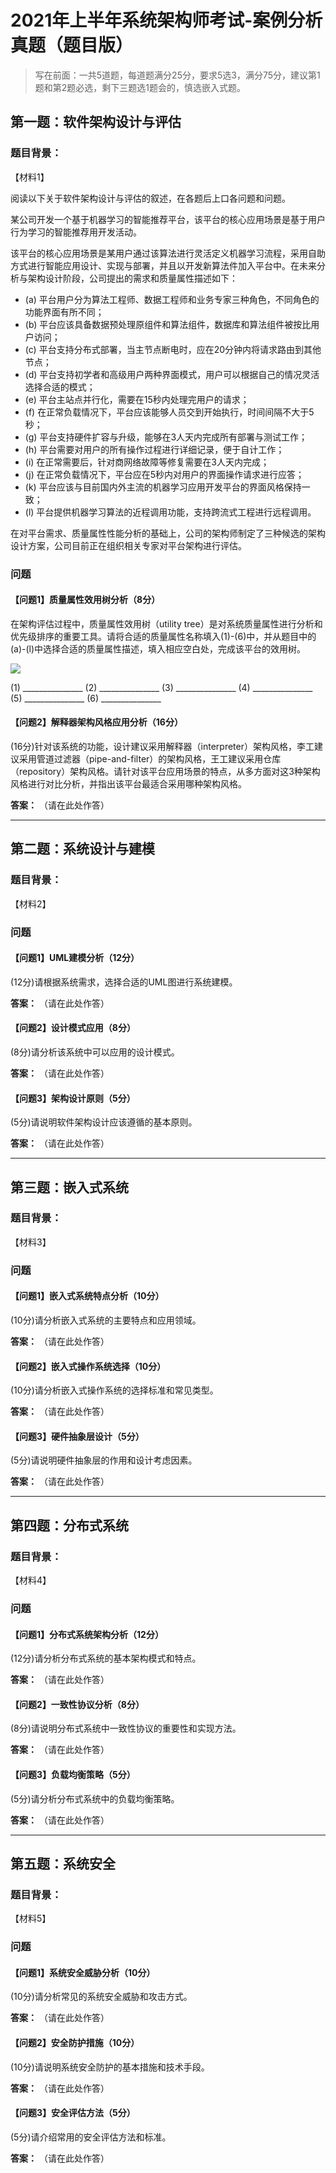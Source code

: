 # 2021年上半年系统架构师考试-案例分析真题（题目版）

> 写在前面：一共5道题，每道题满分25分，要求5选3，满分75分，建议第1题和第2题必选，剩下三题选1题会的，慎选嵌入式题。

## 第一题：软件架构设计与评估

### 题目背景：
【材料1】

阅读以下关于软件架构设计与评估的叙述，在各题后上口各问题和问题。

某公司开发一个基于机器学习的智能推荐平台，该平台的核心应用场景是基于用户行为学习的智能推荐用开发活动。

该平台的核心应用场景是某用户通过该算法进行灵活定义机器学习流程，采用自助方式进行智能应用设计、实现与部署，并且以开发新算法件加入平台中。在未来分析与架构设计阶段，公司提出的需求和质量属性描述如下：
- (a) 平台用户分为算法工程师、数据工程师和业务专家三种角色，不同角色的功能界面有所不同；
- (b) 平台应该具备数据预处理原组件和算法组件，数据库和算法组件被按比用户访问；
- (c) 平台支持分布式部署，当主节点断电时，应在20分钟内将请求路由到其他节点；
- (d) 平台支持初学者和高级用户两种界面模式，用户可以根据自己的情况灵活选择合适的模式；
- (e) 平台主站点并行化，需要在15秒内处理完用户的请求；
- (f) 在正常负载情况下，平台应该能够人员交到开始执行，时间间隔不大于5秒；
- (g) 平台支持硬件扩容与升级，能够在3人天内完成所有部署与测试工作；
- (h) 平台需要对用户的所有操作过程进行详细记录，便于自计工作；
- (i) 在正常需要后，针对商网络故障等修复需要在3人天内完成；
- (j) 在正常负载情况下，平台应在5秒内对用户的界面操作请求进行应答；
- (k) 平台应该与目前国内外主流的机器学习应用开发平台的界面风格保持一致；
- (l) 平台提供机器学习算法的近程调用功能，支持跨流式工程进行远程调用。

在对平台需求、质量属性性能分析的基础上，公司的架构师制定了三种候选的架构设计方案，公司目前正在组织相关专家对平台架构进行评估。

### 问题

#### 【问题1】质量属性效用树分析（8分）

在架构评估过程中，质量属性效用树（utility tree）是对系统质量属性进行分析和优先级排序的重要工具。请将合适的质量属性名称填入(1)-(6)中，并从题目中的(a)-(l)中选择合适的质量属性描述，填入相应空白处，完成该平台的效用树。

![](./img/quality_classification.png)

(1) _______________
(2) _______________
(3) _______________
(4) _______________
(5) _______________
(6) _______________

#### 【问题2】解释器架构风格应用分析（16分）

(16分)针对该系统的功能，设计建议采用解释器（interpreter）架构风格，李工建议采用管道过滤器（pipe-and-filter）的架构风格，王工建议采用仓库（repository）架构风格。请针对该平台应用场景的特点，从多方面对这3种架构风格进行对比分析，并指出该平台最适合采用哪种架构风格。

**答案：**
（请在此处作答）

---

## 第二题：系统设计与建模

### 题目背景：
【材料2】

### 问题

#### 【问题1】UML建模分析（12分）

(12分)请根据系统需求，选择合适的UML图进行系统建模。

**答案：**
（请在此处作答）

#### 【问题2】设计模式应用（8分）

(8分)请分析该系统中可以应用的设计模式。

**答案：**
（请在此处作答）

#### 【问题3】架构设计原则（5分）

(5分)请说明软件架构设计应该遵循的基本原则。

**答案：**
（请在此处作答）

---

## 第三题：嵌入式系统

### 题目背景：
【材料3】

### 问题

#### 【问题1】嵌入式系统特点分析（10分）

(10分)请分析嵌入式系统的主要特点和应用领域。

**答案：**
（请在此处作答）

#### 【问题2】嵌入式操作系统选择（10分）

(10分)请分析嵌入式操作系统的选择标准和常见类型。

**答案：**
（请在此处作答）

#### 【问题3】硬件抽象层设计（5分）

(5分)请说明硬件抽象层的作用和设计考虑因素。

**答案：**
（请在此处作答）

---

## 第四题：分布式系统

### 题目背景：
【材料4】

### 问题

#### 【问题1】分布式系统架构分析（12分）

(12分)请分析分布式系统的基本架构模式和特点。

**答案：**
（请在此处作答）

#### 【问题2】一致性协议分析（8分）

(8分)请说明分布式系统中一致性协议的重要性和实现方法。

**答案：**
（请在此处作答）

#### 【问题3】负载均衡策略（5分）

(5分)请分析分布式系统中的负载均衡策略。

**答案：**
（请在此处作答）

---

## 第五题：系统安全

### 题目背景：
【材料5】

### 问题

#### 【问题1】系统安全威胁分析（10分）

(10分)请分析常见的系统安全威胁和攻击方式。

**答案：**
（请在此处作答）

#### 【问题2】安全防护措施（10分）

(10分)请说明系统安全防护的基本措施和技术手段。

**答案：**
（请在此处作答）

#### 【问题3】安全评估方法（5分）

(5分)请介绍常用的安全评估方法和标准。

**答案：**
（请在此处作答）